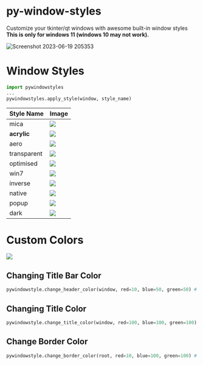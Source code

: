 # py-window-styles
Customize your tkinter/qt windows with awesome built-in window styles 
**This is only for windows 11 (windows 10 may not work).**

![Screenshot 2023-06-19 205353](https://github.com/Akascape/py-window-styles/assets/89206401/986062c0-30a0-4289-929a-e5e2440b8dd1)

# Window Styles
```python
import pywindowstyles
...
pywindowstyles.apply_style(window, style_name)
```
| Style Name | Image |
|-----------| ------------|
| mica |  ![](https://user-images.githubusercontent.com/89206401/222347983-d840bee2-a100-40b4-a418-1a604bfc67d4.jpg) |
| **acrylic** | ![](https://github.com/Akascape/py-window-styles/assets/89206401/cbd54b23-0626-44c7-a89a-6359517ed1a5) |
| aero | ![](https://user-images.githubusercontent.com/89206401/223035861-ca4a1c52-7475-43a9-b197-1c06bb4ecec7.jpg)|
| transparent | ![](https://github.com/Akascape/py-window-styles/assets/89206401/317e9c4e-be27-444e-aa22-02b625e94960)  |
| optimised | ![](https://user-images.githubusercontent.com/89206401/246128698-726ba674-843b-46ef-8a4d-8732b66a13a3.jpg) |
| win7 | ![](https://github.com/Akascape/py-window-styles/assets/89206401/b01585b4-0e50-471d-ae34-c3eec9607511) |
| inverse | ![](https://github.com/Akascape/py-window-styles/assets/89206401/b7c18335-7498-43ca-bea2-6c35255a7c92) |
| native |  ![](https://github.com/Akascape/py-window-styles/assets/89206401/3047d165-006f-4386-88a8-b5272f740ed2) |
| popup | ![](https://github.com/Akascape/py-window-styles/assets/89206401/dac6672e-99e8-4abc-b779-aed25c32ed09) |
| dark | ![](https://github.com/Akascape/py-window-styles/assets/89206401/ca41fa22-ed9d-437f-8574-bf0a13218747) |

# Custom Colors
![](https://user-images.githubusercontent.com/89206401/222352861-8af5703c-a64c-4c67-9192-29ffa0e3b4b5.jpg)
## Changing Title Bar Color
```python
pywindowstyle.change_header_color(window, red=10, blue=50, green=50) # rgb order is manual
```
## Changing Title Color
```python
pywindowstyle.change_title_color(window, red=100, blue=100, green=100) # 100 is maximum strength
```
## Change Border Color
```python
pywindowstyle.change_border_color(root, red=10, blue=100, green=100) # there is also a border color
```

